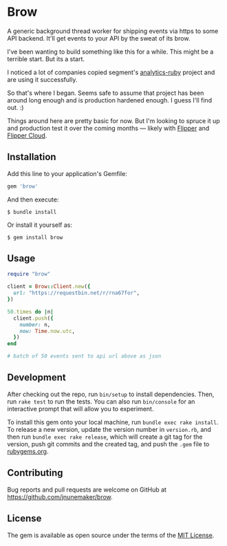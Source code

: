 # Brow

A generic background thread worker for shipping events via https to some API backend. It'll get events to your API by the sweat of its brow.

I've been wanting to build something like this for a while. This might be a terrible start. But its a start.

I noticed a lot of companies copied segment's [analytics-ruby](https://github.com/segmentio/analytics-ruby) project and are using it successfully.

So that's where I began. Seems safe to assume that project has been around long enough and is production hardened enough. I guess I'll find out. :)

Things around here are pretty basic for now. But I'm looking to spruce it up and production test it over the coming months &mdash; likely with [Flipper](https://github.com/jnunemaker/flipper) and [Flipper Cloud](https://www.flippercloud.io/?utm_source=brow&utm_medium=web&utm_campaign=readme).

## Installation

Add this line to your application's Gemfile:

```ruby
gem 'brow'
```

And then execute:

    $ bundle install

Or install it yourself as:

    $ gem install brow

## Usage

```ruby
require "brow"

client = Brow::Client.new({
  url: "https://requestbin.net/r/rna67for",
})

50.times do |n|
  client.push({
    number: n,
    now: Time.now.utc,
  })
end

# batch of 50 events sent to api url above as json
```

## Development

After checking out the repo, run `bin/setup` to install dependencies. Then, run `rake test` to run the tests. You can also run `bin/console` for an interactive prompt that will allow you to experiment.

To install this gem onto your local machine, run `bundle exec rake install`. To release a new version, update the version number in `version.rb`, and then run `bundle exec rake release`, which will create a git tag for the version, push git commits and the created tag, and push the `.gem` file to [rubygems.org](https://rubygems.org).

## Contributing

Bug reports and pull requests are welcome on GitHub at https://github.com/jnunemaker/brow.

## License

The gem is available as open source under the terms of the [MIT License](https://opensource.org/licenses/MIT).
